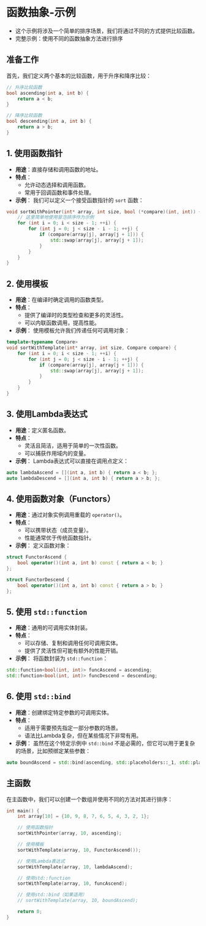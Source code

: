 # 函数抽象-示例

- 这个示例将涉及一个简单的排序场景，我们将通过不同的方式提供比较函数。
- 完整示例：使用不同的函数抽象方法进行排序

## 准备工作

首先，我们定义两个基本的比较函数，用于升序和降序比较：

```C++
// 升序比较函数
bool ascending(int a, int b) {
    return a < b;
}

// 降序比较函数
bool descending(int a, int b) {
    return a > b;
}
```

## 1. 使用函数指针
- **用途**：直接存储和调用函数的地址。
- **特点**：
    - 允许动态选择和调用函数。
    - 常用于回调函数和事件处理。
- **示例**：
我们可以定义一个接受函数指针的 `sort` 函数：

```C++
void sortWithPointer(int* array, int size, bool (*compare)(int, int)) {
    // 这里简单地使用冒泡排序作为示例
    for (int i = 0; i < size - 1; ++i) {
        for (int j = 0; j < size - i - 1; ++j) {
            if (compare(array[j], array[j + 1])) {
                std::swap(array[j], array[j + 1]);
            }
        }
    }
}
```

## 2. 使用模板
- **用途**：在编译时确定调用的函数类型。
- **特点**：
    - 提供了编译时的类型检查和更多的灵活性。
    - 可以内联函数调用，提高性能。
- **示例**：
使用模板允许我们传递任何可调用对象：

```C++
template<typename Compare>
void sortWithTemplate(int* array, int size, Compare compare) {
    for (int i = 0; i < size - 1; ++i) {
        for (int j = 0; j < size - i - 1; ++j) {
            if (compare(array[j], array[j + 1])) {
                std::swap(array[j], array[j + 1]);
            }
        }
    }
}
```

## 3. 使用Lambda表达式
- **用途**：定义匿名函数。
- **特点**：
    - 灵活且简洁，适用于简单的一次性函数。
    - 可以捕获作用域内的变量。
- **示例**：
Lambda表达式可以直接在调用点定义：

```C++
auto lambdaAscend = [](int a, int b) { return a < b; };
auto lambdaDescend = [](int a, int b) { return a > b; };
```

## 4. 使用函数对象（Functors）
- **用途**：通过对象实例调用重载的 `operator()`。
- **特点**：
    - 可以携带状态（成员变量）。
    - 性能通常优于传统函数指针。
- **示例**：
定义函数对象：

```C++
struct FunctorAscend {
    bool operator()(int a, int b) const { return a < b; }
};

struct FunctorDescend {
    bool operator()(int a, int b) const { return a > b; }
};
```

## 5. 使用 `std::function`
- **用途**：通用的可调用实体封装。
- **特点**：
    - 可以存储、复制和调用任何可调用实体。
    - 提供了灵活性但可能有额外的性能开销。
- **示例**：
将函数封装为 `std::function`：

```C++
std::function<bool(int, int)> funcAscend = ascending;
std::function<bool(int, int)> funcDescend = descending;
```

## 6. 使用 `std::bind`
- **用途**：创建绑定特定参数的可调用实体。
- **特点**：
    - 适用于需要预先指定一部分参数的场景。
    - 语法比Lambda复杂，但在某些情况下非常有用。
- **示例**：
虽然在这个特定示例中 `std::bind` 不是必需的，但它可以用于更复杂的场景，比如预绑定某些参数：

```C++
auto boundAscend = std::bind(ascending, std::placeholders::_1, std::placeholders::_2);
```

## 主函数

在主函数中，我们可以创建一个数组并使用不同的方法对其进行排序：

```C++
int main() {
    int array[10] = {10, 9, 8, 7, 6, 5, 4, 3, 2, 1};

    // 使用函数指针
    sortWithPointer(array, 10, ascending);

    // 使用模板
    sortWithTemplate(array, 10, FunctorAscend());

    // 使用Lambda表达式
    sortWithTemplate(array, 10, lambdaAscend);

    // 使用std::function
    sortWithTemplate(array, 10, funcAscend);

    // 使用std::bind（如果适用）
    // sortWithTemplate(array, 10, boundAscend);

    return 0;
}
```